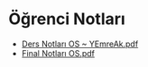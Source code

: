 # Öğrenci Notları

<!--Index-->

- [Ders Notları OS ~ YEmreAk.pdf](https://github.com//yedhrab/IstanbulUniversity-CE/raw/master/3.%20S%C4%B1n%C4%B1f%201.%20D%C3%B6nem%20Notlar%C4%B1/Operating%20Systems/%C3%96%C4%9Frenci%20Notlar%C4%B1/Ders%20Notlar%C4%B1%20OS%20~%20YEmreAk.pdf)
- [Final Notları OS.pdf](https://github.com//yedhrab/IstanbulUniversity-CE/raw/master/3.%20S%C4%B1n%C4%B1f%201.%20D%C3%B6nem%20Notlar%C4%B1/Operating%20Systems/%C3%96%C4%9Frenci%20Notlar%C4%B1/Final%20Notlar%C4%B1%20OS.pdf)

<!--Index-->
